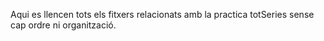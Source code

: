Aqui es llencen tots els fitxers relacionats amb la practica totSeries sense cap ordre ni organització.
